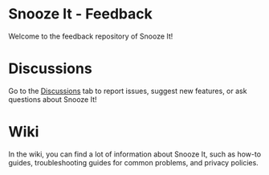 # Snooze It - Feedback
Welcome to the feedback repository of Snooze It!

# Discussions

Go to the [Discussions](https://github.com/Bitfire-Development/snooze-it-feedback/discussions) tab to report issues, suggest new features, or ask questions about Snooze It!

# Wiki
In the wiki, you can find a lot of information about Snooze It, such as how-to guides, troubleshooting guides for common problems, and privacy policies.

